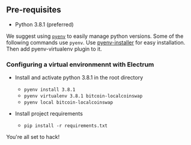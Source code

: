 ## Pre-requisites

 - Python 3.8.1 (preferred)

We suggest using [`pyenv`](https://github.com/pyenv/pyenv-virtualenv) to easily manage python versions. Some of the following commands use `pyenv`.
Use [pyenv-installer](https://github.com/pyenv/pyenv-installer) for easy installation. Then add pyenv-virtualenv plugin to it.

### Configuring a virtual environmennt with Electrum

 - Install and activate python 3.8.1 in the root directory
    - `pyenv install 3.8.1`
    - `pyenv virtualenv 3.8.1 bitcoin-localcoinswap`
    - `pyenv local bitcoin-localcoinswap`

 - Install project requirements
    - `pip install -r requirements.txt`

You're all set to hack!
